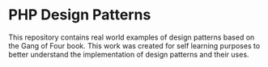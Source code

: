 PHP Design Patterns
=

This repository contains real world 
examples of design patterns based on 
the Gang of Four book. This work was
created for self learning purposes to
better understand the implementation of
design patterns and their uses.

